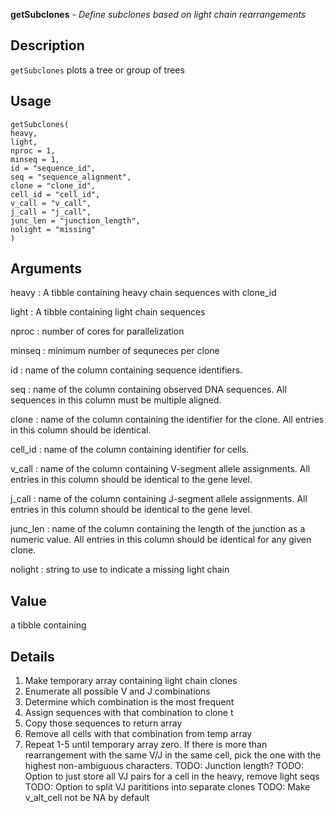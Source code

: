 **getSubclones** - *Define subclones based on light chain rearrangements*

Description
--------------------

`getSubclones` plots a tree or group of trees


Usage
--------------------
```
getSubclones(
heavy,
light,
nproc = 1,
minseq = 1,
id = "sequence_id",
seq = "sequence_alignment",
clone = "clone_id",
cell_id = "cell_id",
v_call = "v_call",
j_call = "j_call",
junc_len = "junction_length",
nolight = "missing"
)
```

Arguments
-------------------

heavy
:   A tibble containing heavy chain sequences with clone_id

light
:   A tibble containing light chain sequences

nproc
:   number of cores for parallelization

minseq
:   minimum number of sequneces per clone

id
:   name of the column containing sequence identifiers.

seq
:   name of the column containing observed DNA sequences. All 
sequences in this column must be multiple aligned.

clone
:   name of the column containing the identifier for the clone. All 
entries in this column should be identical.

cell_id
:   name of the column containing identifier for cells.

v_call
:   name of the column containing V-segment allele assignments. All 
entries in this column should be identical to the gene level.

j_call
:   name of the column containing J-segment allele assignments. All 
entries in this column should be identical to the gene level.

junc_len
:   name of the column containing the length of the junction as a 
numeric value. All entries in this column should be identical 
for any given clone.

nolight
:   string to use to indicate a missing light chain




Value
-------------------

a tibble containing


Details
-------------------

1. Make temporary array containing light chain clones
2. Enumerate all possible V and J combinations
3. Determine which combination is the most frequent
4. Assign sequences with that combination to clone t
5. Copy those sequences to return array
6. Remove all cells with that combination from temp array
7. Repeat 1-5 until temporary array zero.
If there is more than rearrangement with the same V/J
in the same cell, pick the one with the highest non-ambiguous
characters. 
TODO: Junction length?
TODO: Option to just store all VJ pairs for a cell in the heavy, remove light seqs
TODO: Option to split VJ parititions into separate clones
TODO: Make v_alt_cell not be NA by default









